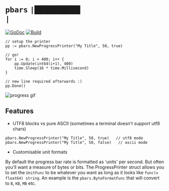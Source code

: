 # `pbars` `|██████████▏                 |`

[![GoDoc](https://godoc.org/github.com/AstromechZA/pbars?status.svg)](https://godoc.org/github.com/AstromechZA/pbars)
[![Build](https://travis-ci.org/AstromechZA/pbars.svg?branch=master)](https://travis-ci.org/AstromechZA/pbars/)

```golang
// setup the printer
pp := pbars.NewProgressPrinter("My Title", 50, true)

// go!
for i := 0; i < 400; i++ {
    pp.Update(int64(i+1), 400)
    time.Sleep(16 * time.Millisecond)
}

// new line required afterwards :)
pp.Done()
```

![progress gif](http://i.imgur.com/tlD6QqI.gif?raw=true)

## Features

- UTF8 blocks vs pure ASCII (sometimes a terminal doesn't support utf8 chars)

```golang
pbars.NewProgressPrinter("My Title", 50, true)   // utf8 mode
pbars.NewProgressPrinter("My Title", 50, false)   // ascii mode
```

- Customisable unit formats

By default the progress bar rate is formatted as 'units' per second. But often you'll want a measure of bytes or bits.
The ProgressPrinter struct allows you to set the `UnitFunc` to be whatever you want as long as it looks like
`func(v float64) string`. An example is the `pbars.ByteFormatFunc` that will convert to `B`, `KB`, `MB` etc.
